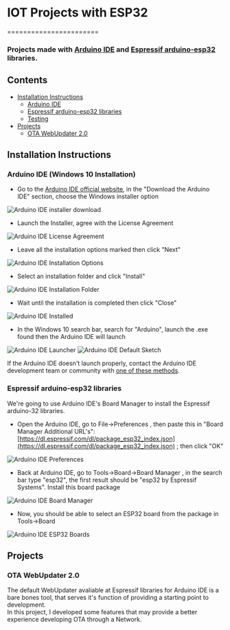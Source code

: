 # IOT Projects with ESP32
=======================

### Projects made with [Arduino IDE](https://www.arduino.cc/en/Main/Software) and [Espressif arduino-esp32](https://github.com/espressif/arduino-esp32) libraries.

Contents
--------

-	[Installation Instructions](#installation-instructions)
	-	[Arduino IDE](#arduino-ide-windows-10-installation)
	-	[Espressif arduino-esp32 libraries](#espressif-arduino-esp32-libraries)
	-	[Testing](#testing)
- [Projects](#projects)
	- [OTA WebUpdater 2.0](ota-webupdater-2.0)

Installation Instructions
-------------------------

### Arduino IDE (Windows 10 Installation)

-	Go to the [Arduino IDE official website](https://www.arduino.cc/en/Main/Software), in the "Download the Arduino IDE" section, choose the Windows installer option

![Arduino IDE installer download](docs/ArduinoIDE.png)

-	Launch the Installer, agree with the License Agreement

![Arduino IDE License Agreement](docs/ArduinoIDE-LicenseAgreement.png)

-	Leave all the installation options marked then click "Next"

![Arduino IDE Installation Options](docs/ArduinoIDE-InstallOptions.png)

-	Select an installation folder and click "Install"

![Arduino IDE Installation Folder](docs/ArduinoIDE-InstallationFolder.png)

-	Wait until the installation is completed then click "Close"

![Arduino IDE Installed](docs/ArduinoIDE-installing.png)

-	In the Windows 10 search bar, search for "Arduino", launch the .exe found then the Arduino IDE will launch

![Arduino IDE Launcher](docs/ArduinoIDE-Launching.png) ![Arduino IDE Default Sketch](docs/ArduinoIDE-DefaultSketch.png)

If the Arduino IDE doesn't launch properly, contact the Arduino IDE development team or community with [one of these methods](https://www.arduino.cc/en/Main/ContactUs).

### Espressif arduino-esp32 libraries

We're going to use Arduino IDE's Board Manager to install the Espressif arduino-32 libraries.

-	Open the Arduino IDE, go to File->Preferences , then paste this in "Board Manager Additional URL's": [https://dl.espressif.com/dl/package_esp32_index.json](https://dl.espressif.com/dl/package_esp32_index.json) ; then click "OK"

![Arduino IDE Preferences](docs/ArduinoIDE-Preferences.png)

-	Back at Arduino IDE, go to Tools->Board->Board Manager , in the search bar type "esp32", the first result should be "esp32 by Espressif Systems". Install this board package

![Arduino IDE Board Manager](docs/ArduinoIDE-BoardManager.png)

-	Now, you should be able to select an ESP32 board from the package in Tools->Board

![Arduino IDE ESP32 Boards](docs/ArduinoIDE-esp32boards.png)

Projects
--------

### OTA WebUpdater 2.0

The default WebUpdater avaliable at Espressif libraries for Arduino IDE is a bare bones tool, that serves it's function of providing a starting point to development.<br>
In this project, I developed some features that may provide a better experience developing OTA through a Network.
